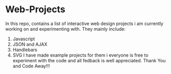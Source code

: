 # Web-Projects
In this repo, contains a list of interactive web design projects i am currently working on and experimenting with.
They mainly include:
1. Javascript
2. JSON and AJAX
3. Handlebars
4. SVG
I have made example projects for them i everyone is free to experiment with the code and all fedback is well appreciated. 
Thank You and Code Away!!!
